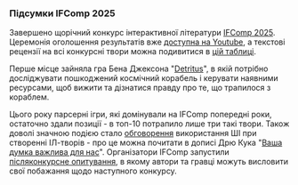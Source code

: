 ### Підсумки IFComp 2025

Завершено щорічний конкурс інтерактивної літератури [IFComp 2025](https://ifcomp.org/comp/2025). Церемонія оголошення результатів вже [доступна на Youtube](https://www.youtube.com/watch?v=PLwSrdRyF4A), а текстові рецензії на всі конкурсні твори можна подивитися в [цій таблиці](https://docs.google.com/spreadsheets/d/1RqPkAM2K6BPp9D9TcCdxbq6TxLaDvPDKdSX52NE7x0k/edit).

Перше місце зайняла гра Бена Джексона "[Detritus](https://radiosity01.itch.io/detritus)", в якій потрібно досліджувати пошкоджений космічний корабель і керувати наявними ресурсами, щоб вижити та дізнатися правду про те, що трапилося з кораблем. 

Цього року парсерні ігри, які домінували на IFComp попередні роки, остаточно здали позиції - в топ-10 потрапило лише три такі твори. Також доволі значною подією стало [обговорення](https://intfiction.org/t/can-we-just-ban-ai-content-on-ifcomp/76896) використання ШІ при створенні ІЛ-творів - про це можна почитати в дописі Дрю Кука "[Ваша думка важлива для нас](https://golmac.org/your-opinion-matters-to-us/)". Організатори IFComp запустили [післяконкурсне опитування](https://docs.google.com/forms/d/e/1FAIpQLSc8mhZbTHSsIvF3hWdf-_NfM1mpXsS6aHAaacdcnhu9HolchQ/viewform), в якому автори та гравці можуть висловити свої побажання щодо наступного конкурсу.
